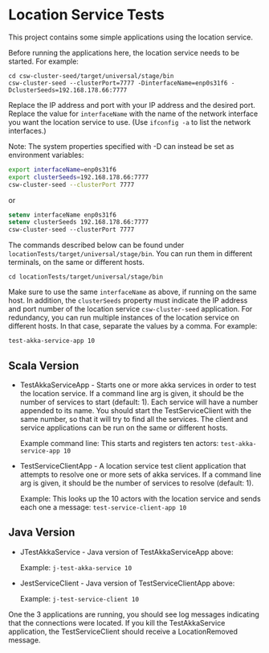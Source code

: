 Location Service Tests
======================

This project contains some simple applications using the location service.

Before running the applications here, the location service needs to be started. For example:

    cd csw-cluster-seed/target/universal/stage/bin
    csw-cluster-seed --clusterPort=7777 -DinterfaceName=enp0s31f6 -DclusterSeeds=192.168.178.66:7777

Replace the IP address and port with your IP address and the desired port.
Replace the value for `interfaceName` with the name of the network interface you want the location service to use.
(Use `ifconfig -a` to list the network interfaces.)

Note: The system properties specified with -D can instead be set as environment variables:

```bash
export interfaceName=enp0s31f6
export clusterSeeds=192.168.178.66:7777
csw-cluster-seed --clusterPort 7777
```
or 

```csh
setenv interfaceName enp0s31f6
setenv clusterSeeds 192.168.178.66:7777
csw-cluster-seed --clusterPort 7777
```

The commands described below can be found under `locationTests/target/universal/stage/bin`.
You can run them in different terminals, on the same or different hosts.

    cd locationTests/target/universal/stage/bin

Make sure to use the same `interfaceName` as above, if running on the same host. 
In addition, the `clusterSeeds` property must indicate the IP address and port number of the location 
service `csw-cluster-seed` application. For redundancy, you can run multiple instances of the location service
on different hosts. In that case, separate the values by a comma. For example:

    test-akka-service-app 10

Scala Version
-------------

* TestAkkaServiceApp - Starts one or more akka services in order to test the location service.
  If a command line arg is given, it should be the number of services to start (default: 1).
  Each service will have a number appended to its name.
  You should start the TestServiceClient with the same number, so that it
  will try to find all the services.
  The client and service applications can be run on the same or different hosts.
  
  Example command line: This starts and registers ten actors: 
  `test-akka-service-app 10`

* TestServiceClientApp - A location service test client application that attempts to resolve one or more sets of
  akka services. If a command line arg is given, it should be the number of services to resolve (default: 1).
  
  Example: This looks up the 10 actors with the location service and sends each one a message: 
  `test-service-client-app 10`

Java Version
------------

* JTestAkkaService - Java version of TestAkkaServiceApp above:

  Example: `j-test-akka-service 10`

* JestServiceClient - Java version of TestServiceClientApp above:

  Example: `j-test-service-client 10`

One the 3 applications are running, you should see log messages indicating that the connections were located.
If you kill the TestAkkaService application, the TestServiceClient should receive a LocationRemoved message.
